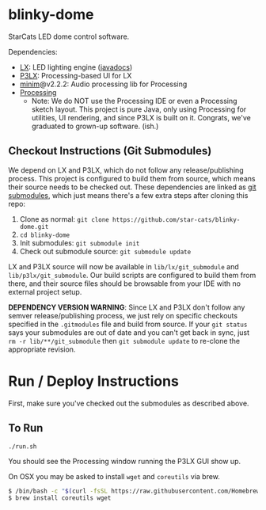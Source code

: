 # blinky-dome

StarCats LED dome control software.

Dependencies:
- [LX](https://github.com/heronarts/LX): LED lighting engine ([javadocs](http://heronarts.com/lx/api/index.html))
- [P3LX](https://github.com/heronarts/P3LX): Processing-based UI for LX
- [minim](https://github.com/ddf/Minim)@v2.2.2: Audio processing lib for Processing
- [Processing](https://processing.org/)
  - Note: We do NOT use the Processing IDE or even a Processing sketch layout.  This project is pure Java, only using
    Processing for utilities, UI rendering, and since P3LX is built on it.  Congrats, we've graduated to grown-up software. (ish.)

## Checkout Instructions (Git Submodules)
We depend on LX and P3LX, which do not follow any release/publishing process.  This project is configured to build them
 from source, which means their source needs to be checked out.  These dependencies are linked as
 [git submodules](https://git-scm.com/book/en/v2/Git-Tools-Submodules), which just means there's a few extra steps
 after cloning this repo:

 1. Clone as normal: `git clone https://github.com/star-cats/blinky-dome.git`
 1. `cd blinky-dome`
 1. Init submodules: `git submodule init`
 1. Check out submodule source: `git submodule update`

LX and P3LX source will now be available in `lib/lx/git_submodule` and `lib/p3lx/git_submodule`.  Our build scripts are
 configured to build them from there, and their source files should be browsable from your IDE with no external
 project setup.

**DEPENDENCY VERSION WARNING**: Since LX and P3LX don't follow any semver release/publishing process, we just rely on
specific checkouts specified in the `.gitmodules` file and build from source.  If your `git status` says your submodules
are out of date and you can't get back in sync, just `rm -r lib/**/git_submodule` then `git submodule update` to
re-clone the appropriate revision.


# Run / Deploy Instructions

First, make sure you've checked out the submodules as described above.

## To Run
`./run.sh`

You should see the Processing window running the P3LX GUI show up.

On OSX you may be asked to install `wget` and `coreutils` via brew.

```sh
$ /bin/bash -c "$(curl -fsSL https://raw.githubusercontent.com/Homebrew/install/HEAD/install.sh)"
$ brew install coreutils wget
```